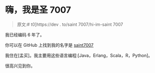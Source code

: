 # 嗨，我是圣 7007

> 原文:# t0]https://dev . to/saint 7007/hi-im-saint 7007

我已经编码 6 年了。

你可以在 GitHub 上找到我的名字是 [saint7007](https://github.com/saint7007)

我住在[孟买]。我主要用这些语言编程:[Java，Erlang，Scala，R，Python]。

很高兴见到你。